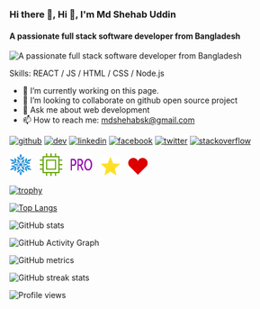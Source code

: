 ### Hi there 👋, Hi 👋, I'm Md Shehab Uddin
#### A passionate full stack software developer from Bangladesh
![A passionate full stack software developer from Bangladesh](https://arturssmirnovs.github.io/github-profile-readme-generator/images/banner.png)


Skills:  REACT / JS / HTML / CSS / Node.js

- 🔭 I’m currently working on this page. 
- 👯 I’m looking to collaborate on github open source project 
- 💬 Ask me about web development 
- 📫 How to reach me: mdshehabsk@gmail.com 


[<img src='https://cdn.jsdelivr.net/npm/simple-icons@3.0.1/icons/github.svg' alt='github' height='40'>](https://github.com/Mdshehabsk)  [<img src='https://cdn.jsdelivr.net/npm/simple-icons@3.0.1/icons/hashnode.svg' alt='dev' height='40'>](@mdshehab)  [<img src='https://cdn.jsdelivr.net/npm/simple-icons@3.0.1/icons/linkedin.svg' alt='linkedin' height='40'>](https://www.linkedin.com/in/md-shehab-1281b0210/)  [<img src='https://cdn.jsdelivr.net/npm/simple-icons@3.0.1/icons/facebook.svg' alt='facebook' height='40'>](https://www.facebook.com/1mdshehabsk)  [<img src='https://cdn.jsdelivr.net/npm/simple-icons@3.0.1/icons/twitter.svg' alt='twitter' height='40'>](https://twitter.com/mdsheha96269811)  [<img src='https://cdn.jsdelivr.net/npm/simple-icons@3.0.1/icons/stackoverflow.svg' alt='stackoverflow' height='40'>](https://stackoverflow.com/users/17090253/md-shehab)  

<a href='https://archiveprogram.github.com/'><img src='https://raw.githubusercontent.com/acervenky/animated-github-badges/master/assets/acbadge.gif' width='40' height='40'></a> <a href='https://docs.github.com/en/developers'><img src='https://raw.githubusercontent.com/acervenky/animated-github-badges/master/assets/devbadge.gif' width='40' height='40'></a> <a href='https://github.com/pricing'><img src='https://raw.githubusercontent.com/acervenky/animated-github-badges/master/assets/pro.gif' width='40' height='40'></a> <a href='https://stars.github.com/'><img src='https://raw.githubusercontent.com/acervenky/animated-github-badges/master/assets/starbadge.gif' width='35' height='35'></a> <a href='https://docs.github.com/en/github/supporting-the-open-source-community-with-github-sponsors'><img src='https://raw.githubusercontent.com/acervenky/animated-github-badges/master/assets/sponsorbadge.gif' width='35' height='35'></a> 

[![trophy](https://github-profile-trophy.vercel.app/?username=Mdshehabsk)](https://github.com/ryo-ma/github-profile-trophy)

[![Top Langs](https://github-readme-stats.vercel.app/api/top-langs/?username=Mdshehabsk)](https://github.com/anuraghazra/github-readme-stats)

![GitHub stats](https://github-readme-stats.vercel.app/api?username=Mdshehabsk&show_icons=true&count_private=true)  

![GitHub Activity Graph](https://activity-graph.herokuapp.com/graph?username=Mdshehabsk)  

![GitHub metrics](https://metrics.lecoq.io/Mdshehabsk)  

![GitHub streak stats](https://github-readme-streak-stats.herokuapp.com/?user=Mdshehabsk)  

![Profile views](https://gpvc.arturio.dev/Mdshehabsk)  

